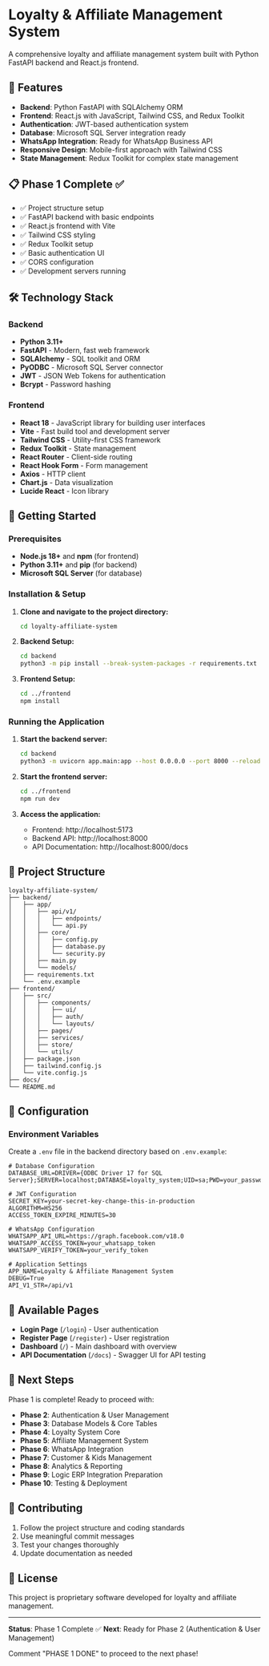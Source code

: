 # Loyalty & Affiliate Management System

A comprehensive loyalty and affiliate management system built with Python FastAPI backend and React.js frontend.

## 🚀 Features

- **Backend**: Python FastAPI with SQLAlchemy ORM
- **Frontend**: React.js with JavaScript, Tailwind CSS, and Redux Toolkit
- **Authentication**: JWT-based authentication system
- **Database**: Microsoft SQL Server integration ready
- **WhatsApp Integration**: Ready for WhatsApp Business API
- **Responsive Design**: Mobile-first approach with Tailwind CSS
- **State Management**: Redux Toolkit for complex state management

## 📋 Phase 1 Complete ✅

- ✅ Project structure setup
- ✅ FastAPI backend with basic endpoints
- ✅ React.js frontend with Vite
- ✅ Tailwind CSS styling
- ✅ Redux Toolkit setup
- ✅ Basic authentication UI
- ✅ CORS configuration
- ✅ Development servers running

## 🛠 Technology Stack

### Backend
- **Python 3.11+**
- **FastAPI** - Modern, fast web framework
- **SQLAlchemy** - SQL toolkit and ORM
- **PyODBC** - Microsoft SQL Server connector
- **JWT** - JSON Web Tokens for authentication
- **Bcrypt** - Password hashing

### Frontend
- **React 18** - JavaScript library for building user interfaces
- **Vite** - Fast build tool and development server
- **Tailwind CSS** - Utility-first CSS framework
- **Redux Toolkit** - State management
- **React Router** - Client-side routing
- **React Hook Form** - Form management
- **Axios** - HTTP client
- **Chart.js** - Data visualization
- **Lucide React** - Icon library

## 🚀 Getting Started

### Prerequisites

- **Node.js 18+** and **npm** (for frontend)
- **Python 3.11+** and **pip** (for backend)
- **Microsoft SQL Server** (for database)

### Installation & Setup

1. **Clone and navigate to the project directory:**
   ```bash
   cd loyalty-affiliate-system
   ```

2. **Backend Setup:**
   ```bash
   cd backend
   python3 -m pip install --break-system-packages -r requirements.txt
   ```

3. **Frontend Setup:**
   ```bash
   cd ../frontend
   npm install
   ```

### Running the Application

1. **Start the backend server:**
   ```bash
   cd backend
   python3 -m uvicorn app.main:app --host 0.0.0.0 --port 8000 --reload
   ```

2. **Start the frontend server:**
   ```bash
   cd ../frontend
   npm run dev
   ```

3. **Access the application:**
   - Frontend: http://localhost:5173
   - Backend API: http://localhost:8000
   - API Documentation: http://localhost:8000/docs

## 📁 Project Structure

```
loyalty-affiliate-system/
├── backend/
│   ├── app/
│   │   ├── api/v1/
│   │   │   ├── endpoints/
│   │   │   └── api.py
│   │   ├── core/
│   │   │   ├── config.py
│   │   │   ├── database.py
│   │   │   └── security.py
│   │   ├── main.py
│   │   └── models/
│   ├── requirements.txt
│   └── .env.example
├── frontend/
│   ├── src/
│   │   ├── components/
│   │   │   ├── ui/
│   │   │   ├── auth/
│   │   │   └── layouts/
│   │   ├── pages/
│   │   ├── services/
│   │   ├── store/
│   │   └── utils/
│   ├── package.json
│   ├── tailwind.config.js
│   └── vite.config.js
├── docs/
└── README.md
```

## 🔧 Configuration

### Environment Variables

Create a `.env` file in the backend directory based on `.env.example`:

```env
# Database Configuration
DATABASE_URL=DRIVER={ODBC Driver 17 for SQL Server};SERVER=localhost;DATABASE=loyalty_system;UID=sa;PWD=your_password

# JWT Configuration
SECRET_KEY=your-secret-key-change-this-in-production
ALGORITHM=HS256
ACCESS_TOKEN_EXPIRE_MINUTES=30

# WhatsApp Configuration
WHATSAPP_API_URL=https://graph.facebook.com/v18.0
WHATSAPP_ACCESS_TOKEN=your_whatsapp_token
WHATSAPP_VERIFY_TOKEN=your_verify_token

# Application Settings
APP_NAME=Loyalty & Affiliate Management System
DEBUG=True
API_V1_STR=/api/v1
```

## 📱 Available Pages

- **Login Page** (`/login`) - User authentication
- **Register Page** (`/register`) - User registration
- **Dashboard** (`/`) - Main dashboard with overview
- **API Documentation** (`/docs`) - Swagger UI for API testing

## 🔄 Next Steps

Phase 1 is complete! Ready to proceed with:

- **Phase 2**: Authentication & User Management
- **Phase 3**: Database Models & Core Tables
- **Phase 4**: Loyalty System Core
- **Phase 5**: Affiliate Management System
- **Phase 6**: WhatsApp Integration
- **Phase 7**: Customer & Kids Management
- **Phase 8**: Analytics & Reporting
- **Phase 9**: Logic ERP Integration Preparation
- **Phase 10**: Testing & Deployment

## 🤝 Contributing

1. Follow the project structure and coding standards
2. Use meaningful commit messages
3. Test your changes thoroughly
4. Update documentation as needed

## 📄 License

This project is proprietary software developed for loyalty and affiliate management.

---

**Status**: Phase 1 Complete ✅
**Next**: Ready for Phase 2 (Authentication & User Management)

Comment "PHASE 1 DONE" to proceed to the next phase!